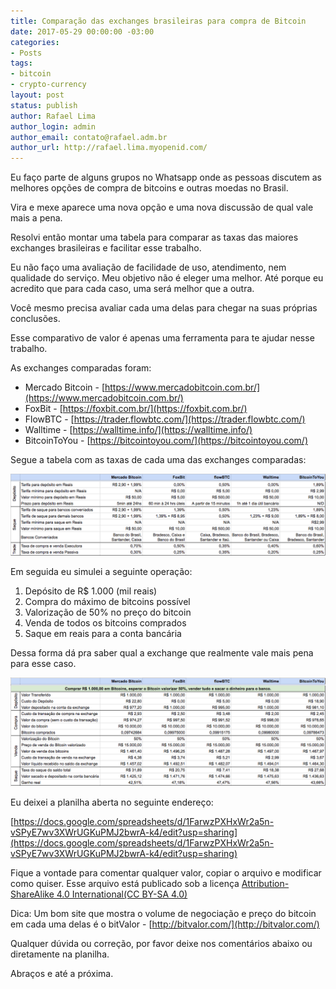 ```yaml
---
title: Comparação das exchanges brasileiras para compra de Bitcoin
date: 2017-05-29 00:00:00 -03:00
categories:
- Posts
tags:
- bitcoin
- crypto-currency
layout: post
status: publish
author: Rafael Lima
author_login: admin
author_email: contato@rafael.adm.br
author_url: http://rafael.lima.myopenid.com/
---
```


Eu faço parte de alguns grupos no Whatsapp onde as pessoas discutem as melhores opções de compra de bitcoins e outras moedas no Brasil.



Vira e mexe aparece uma nova opção e uma nova discussão de qual vale mais a pena.



Resolvi então montar uma tabela para comparar as taxas das maiores exchanges brasileiras e facilitar esse trabalho.



Eu não faço uma avaliação de facilidade de uso, atendimento, nem qualidade do serviço. Meu objetivo não é eleger uma melhor. Até porque eu acredito que para cada caso, uma será melhor que a outra.



Você mesmo precisa avaliar cada uma delas para chegar na suas próprias conclusões.



Esse comparativo de valor é apenas uma ferramenta para te ajudar nesse trabalho.



As exchanges comparadas foram:



* Mercado Bitcoin - [https://www.mercadobitcoin.com.br/](https://www.mercadobitcoin.com.br/)
* FoxBit - [https://foxbit.com.br/](https://foxbit.com.br/)
* FlowBTC - [https://trader.flowbtc.com/](https://trader.flowbtc.com/)
* Walltime - [https://walltime.info/](https://walltime.info/)
* BitcoinToYou - [https://bitcointoyou.com/](https://bitcointoyou.com/)



Segue a tabela com as taxas de cada uma das exchanges comparadas:



[![](/blog/images/posts/2017-05-29/comparacao-das-exchanges-brasileiras-para-compra-de-bitcoin-0.png)](https://docs.google.com/spreadsheets/d/1FarwzPXHxWr2a5n-vSPyE7wv3XWrUGKuPMJ2bwrA-k4/edit?usp=sharing)



Em seguida eu simulei a seguinte operação:
1. Dep&oacute;sito de R$ 1.000 (mil reais)
2. Compra do m&aacute;ximo de bitcoins poss&iacute;vel
3. Valoriza&ccedil;&atilde;o de 50% no pre&ccedil;o do bitcoin
4. Venda de todos os bitcoins comprados
5. Saque em reais para a conta banc&aacute;ria



Dessa forma dá pra saber qual a exchange que realmente vale mais pena para esse caso.



[![](/blog/images/posts/2017-05-29/comparacao-das-exchanges-brasileiras-para-compra-de-bitcoin-1.png)](https://docs.google.com/spreadsheets/d/1FarwzPXHxWr2a5n-vSPyE7wv3XWrUGKuPMJ2bwrA-k4/edit?usp=sharing)



Eu deixei a planilha aberta no seguinte endereço:

[https://docs.google.com/spreadsheets/d/1FarwzPXHxWr2a5n-vSPyE7wv3XWrUGKuPMJ2bwrA-k4/edit?usp=sharing](https://docs.google.com/spreadsheets/d/1FarwzPXHxWr2a5n-vSPyE7wv3XWrUGKuPMJ2bwrA-k4/edit?usp=sharing)



Fique a vontade para comentar qualquer valor, copiar o arquivo e modificar como quiser. Esse arquivo está publicado sob a licença [Attribution-ShareAlike 4.0 International(CC BY-SA 4.0)](https://creativecommons.org/licenses/by-sa/4.0/)



Dica: Um bom site que mostra o volume de negociação e preço do bitcoin em cada uma delas é o bitValor - [http://bitvalor.com/](http://bitvalor.com/)



Qualquer dúvida ou correção, por favor deixe nos comentários abaixo ou diretamente na planilha.



Abraços e até a próxima.
